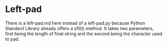 Left-pad
========

There is a left-pad.md here instead of a left-pad.py because Python Standard Library already offers a zfill() method. It takes two parameters, first being the length of final string and the second being the character used to pad.
